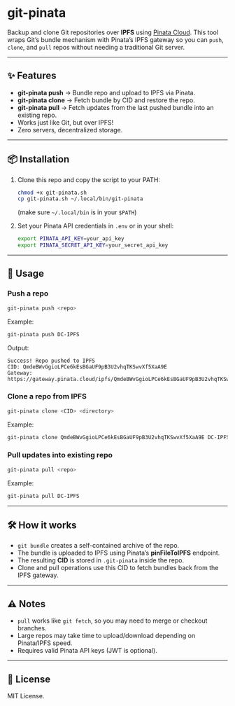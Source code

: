 # git-pinata

Backup and clone Git repositories over **IPFS** using [Pinata Cloud](https://www.pinata.cloud/).
This tool wraps Git’s bundle mechanism with Pinata’s IPFS gateway so you can `push`, `clone`, and `pull` repos without needing a traditional Git server.

---

## ✨ Features

* **git-pinata push** → Bundle repo and upload to IPFS via Pinata.
* **git-pinata clone** → Fetch bundle by CID and restore the repo.
* **git-pinata pull** → Fetch updates from the last pushed bundle into an existing repo.
* Works just like Git, but over IPFS!
* Zero servers, decentralized storage.

---

## 📦 Installation

1. Clone this repo and copy the script to your PATH:

   ```bash
   chmod +x git-pinata.sh
   cp git-pinata.sh ~/.local/bin/git-pinata
   ```

   (make sure `~/.local/bin` is in your `$PATH`)

2. Set your Pinata API credentials in `.env` or in your shell:

   ```bash
   export PINATA_API_KEY=your_api_key
   export PINATA_SECRET_API_KEY=your_secret_api_key
   ```

---

## 🚀 Usage

### Push a repo

```bash
git-pinata push <repo>
```

Example:

```bash
git-pinata push DC-IPFS
```

Output:

```
Success! Repo pushed to IPFS
CID: QmdeBWvGgioLPCe6kEsBGaUF9pB3U2vhqTKSwvXf5XaA9E
Gateway: https://gateway.pinata.cloud/ipfs/QmdeBWvGgioLPCe6kEsBGaUF9pB3U2vhqTKSwvXf5XaA9E
```

### Clone a repo from IPFS

```bash
git-pinata clone <CID> <directory>
```

Example:

```bash
git-pinata clone QmdeBWvGgioLPCe6kEsBGaUF9pB3U2vhqTKSwvXf5XaA9E DC-IPFS
```

### Pull updates into existing repo

```bash
git-pinata pull <repo>
```

Example:

```bash
git-pinata pull DC-IPFS
```

---

## 🛠 How it works

* `git bundle` creates a self-contained archive of the repo.
* The bundle is uploaded to IPFS using Pinata’s **pinFileToIPFS** endpoint.
* The resulting **CID** is stored in `.git-pinata` inside the repo.
* Clone and pull operations use this CID to fetch bundles back from the IPFS gateway.

---

## ⚠️ Notes

* `pull` works like `git fetch`, so you may need to merge or checkout branches.
* Large repos may take time to upload/download depending on Pinata/IPFS speed.
* Requires valid Pinata API keys (JWT is optional).

---

## 📜 License

MIT License.
